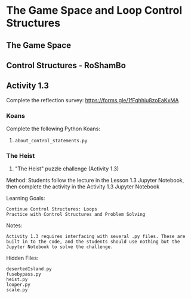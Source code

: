 # The Game Space and Loop Control Structures

## The Game Space

## Control Structures - RoShamBo

## Activity 1.3

Complete the reflection survey: https://forms.gle/1fFqhhiu8zoEaKxMA

### Koans
Complete the following Python Koans:

1. `about_control_statements.py`

### The Heist

1. "The Heist" puzzle challenge (Activity 1.3)

Method:
	Students follow the lecture in the Lesson 1.3 Jupyter Notebook, then complete the activity in the Activity 1.3 Jupyter Notebook

Learning Goals:

	Continue Control Structures: Loops
	Practice with Control Structures and Problem Solving

Notes:

	Activity 1.3 requires interfacing with several .py files. These are built in to the code, and the students should use nothing but the Jupyter Notebook to solve the challenge.

Hidden Files:

	desertedIsland.py
	fusebypass.py
	heist.py
	looper.py
	scale.py